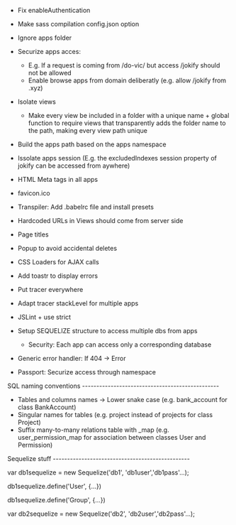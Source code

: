 - Fix enableAuthentication
- Make sass compilation config.json option

- Ignore apps folder

- Securize apps acces:
	- E.g. If a request is coming from /do-vic/ but access /jokify should not be allowed
	- Enable browse apps from domain deliberatly (e.g. allow /jokify from .xyz)

- Isolate views
	- Make every view be included in a folder with a unique name + global function to require views that transparently adds the folder name to the path, making every view path unique

- Build the apps path based on the apps namespace

- Issolate apps session
	(E.g. the excludedIndexes session property of jokify can be accessed from aywhere)

- HTML Meta tags in all apps

- favicon.ico

- Transpiler: Add .babelrc file and install presets
- Hardcoded URLs in Views should come from server side
- Page titles
- Popup to avoid accidental deletes
- CSS Loaders for AJAX calls
- Add toastr to display errors
- Put tracer everywhere
- Adapt tracer stackLevel for multiple apps
- JSLint + use strict
- Setup SEQUELIZE structure to access multiple dbs from apps
	- Security: Each app can access only a corresponding database
- Generic error handler: If 404 -> Error
- Passport: Securize access through namespace

SQL naming conventions ------------------------------------------------

- Tables and columns names -> Lower snake case (e.g. bank_account for class BankAccount)
- Singular names for tables (e.g. project instead of projects for class Project)
- Suffix many-to-many relations table with _map (e.g. user_permission_map for association between classes User and Permission)

Sequelize stuff ------------------------------------------------

var db1sequelize = new Sequelize('db1', 'db1user','db1pass'...);

db1sequelize.define('User', {...})

db1sequelize.define('Group', {...})

var db2sequelize = new Sequelize('db2', 'db2user','db2pass'...);
